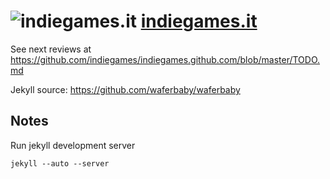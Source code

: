 # ![indiegames.it](https://github.com/indiegames/indiegames.github.com/raw/master/favicon.ico) [indiegames.it](http://indiegames.it)

See next reviews at https://github.com/indiegames/indiegames.github.com/blob/master/TODO.md

Jekyll source: https://github.com/waferbaby/waferbaby

## Notes

Run jekyll development server

    jekyll --auto --server
